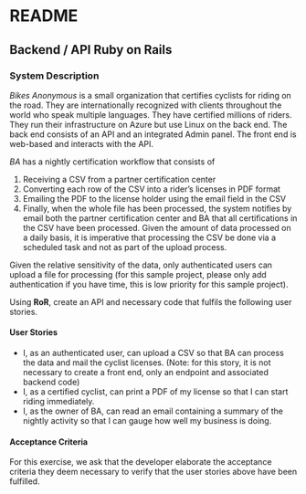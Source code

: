 # README

## Backend / API Ruby on Rails

### System Description

*Bikes Anonymous* is a small organization that certifies cyclists for riding on the road. They are internationally recognized with clients throughout the world who speak multiple languages. They have certified millions of riders. They run their infrastructure on Azure but use Linux on the back end. The back end consists of an API and an integrated Admin panel. The front end is web-based and interacts with the API.

*BA* has a nightly certification workflow that consists of

1. Receiving a CSV from a partner certification center
2. Converting each row of the CSV into a rider’s licenses in PDF format
3. Emailing the PDF to the license holder using the email field in the CSV
4. Finally, when the whole file has been processed, the system notifies by email both the partner certification center and BA that all certifications in the CSV have been processed. 
Given the amount of data processed on a daily basis, it is imperative that processing the CSV be done via a scheduled task and not as part of the upload process.

Given the relative sensitivity of the data, only authenticated users can upload a file for processing (for this sample project, please only add authentication if you have time, this is low priority for this sample project).

Using **RoR**, create an API and necessary code that fulfils the following user stories.

#### User Stories
* I, as an authenticated user, can upload a CSV so that BA can process the data and mail the cyclist licenses. (Note: for this story, it is not necessary to create a front end, only an endpoint and associated backend code)
* I, as a certified cyclist, can print a PDF of my license so that I can start riding immediately.
* I, as the owner of BA, can read an email containing a summary of the nightly activity so that I can gauge how well my business is doing.

#### Acceptance Criteria
For this exercise, we ask that the developer elaborate the acceptance criteria they deem necessary to verify that the user stories above have been fulfilled.
